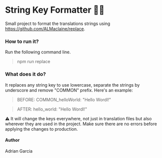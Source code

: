 # String Key Formatter 🧼📜

Small project to format the translations strings using https://github.com/ALMaclaine/replace.

### How to run it?

Run the following command line.
>npm run replace

### What does it do?
It replaces any string key to use lowercase, separate the strings by underscore and remove "COMMON" prefix. Here's an example:
>BEFORE: COMMON_helloWorld: "Hello Wordl!"

>AFTER: hello_world: "Hello Wordl!"

⚠️ It will change the keys everywhere, not just in translation files but also wherever they are used in the project. Make sure there are no errors before applying the changes to production.

#### Author
Adrian Garcia
